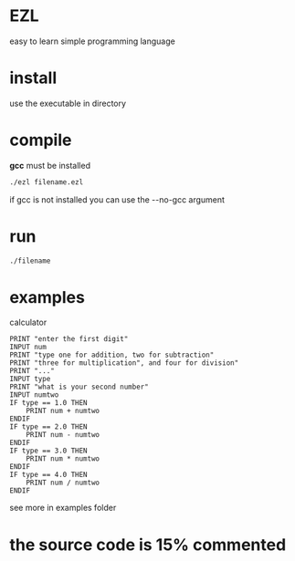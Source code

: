 # EZL
easy to learn simple programming language
# install
use the executable in directory
# compile
__gcc__ must be installed
``` bash
./ezl filename.ezl
```
if gcc is not installed you can use the --no-gcc argument
# run
``` bash
./filename
```
# examples
calculator
```
PRINT "enter the first digit"
INPUT num
PRINT "type one for addition, two for subtraction"
PRINT "three for multiplication", and four for division"
PRINT "..."
INPUT type
PRINT "what is your second number"
INPUT numtwo
IF type == 1.0 THEN
	PRINT num + numtwo
ENDIF
IF type == 2.0 THEN
	PRINT num - numtwo
ENDIF
IF type == 3.0 THEN
	PRINT num * numtwo
ENDIF
IF type == 4.0 THEN
	PRINT num / numtwo
ENDIF
```
see more in examples folder

# the source code is 15% commented

